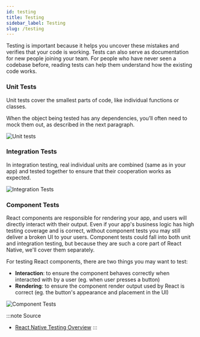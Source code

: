 ```yaml
---
id: testing
title: Testing
sidebar_label: Testing
slug: /testing
---
```


Testing is important because it helps you uncover these mistakes and verifies that your code is working.
Tests can also serve as documentation for new people joining your team. For people who have never seen a codebase before, reading tests can help them understand how the existing code works.

### Unit Tests

Unit tests cover the smallest parts of code, like individual functions or classes.

When the object being tested has any dependencies, you’ll often need to mock them out, as described in the next paragraph.

![Unit tests](/img/p_tests-unit.svg)

### Integration Tests

In integration testing, real individual units are combined (same as in your app) and tested together to ensure that their cooperation works as expected.

![Integration Tests](/img/p_tests-integration.svg)

### Component Tests

React components are responsible for rendering your app, and users will directly interact with their output. Even if your app's business logic has high testing coverage and is correct, without component tests you may still deliver a broken UI to your users. Component tests could fall into both unit and integration testing, but because they are such a core part of React Native, we'll cover them separately.

For testing React components, there are two things you may want to test:

- **Interaction**: to ensure the component behaves correctly when interacted with by a user (eg. when user presses a button)
- **Rendering**: to ensure the component render output used by React is correct (eg. the button's appearance and placement in the UI)

![Component Tests](/img/p_tests-component.svg)

:::note Source
- [React Native Testing Overview](https://reactnative.dev/docs/testing-overview)
:::